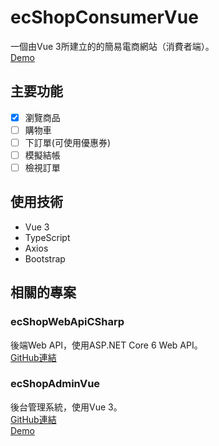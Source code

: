 # ecShopConsumerVue
一個由Vue 3所建立的的簡易電商網站（消費者端）。\
[Demo](https://polite-ocean-06da00c00.1.azurestaticapps.net/)

## 主要功能

- [x] 瀏覽商品
- [ ] 購物車
- [ ] 下訂單(可使用優惠券)
- [ ] 模擬結帳
- [ ] 檢視訂單

## 使用技術
* Vue 3
* TypeScript
* Axios
* Bootstrap

## 相關的專案

### ecShopWebApiCSharp
後端Web API，使用ASP.NET Core 6 Web API。\
[GitHub連結](https://github.com/zamhsu/ecShopWebApiCSharp)

### ecShopAdminVue

後台管理系統，使用Vue 3。\
[GitHub連結](https://github.com/zamhsu/ecShopAdminVue)\
[Demo](https://agreeable-sky-00319b600.1.azurestaticapps.net/)
